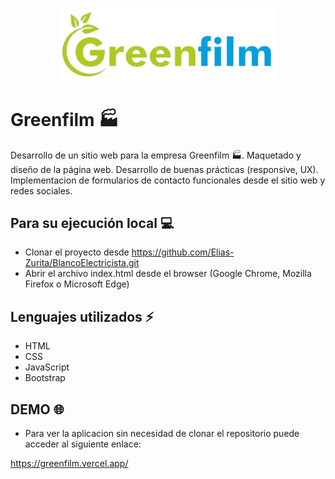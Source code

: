 <p align="center">
   <a href="https://greenfilm.vercel.app/"><img src="https://github.com/Elias-Zurita/greenfilm/blob/master/img/logoNuevo.png" style= "width: 350px"></a>
</p>

# Greenfilm 🏭

Desarrollo de un sitio web para la empresa Greenfilm 🏭.
Maquetado y diseño de la página web.
Desarrollo de buenas prácticas (responsive, UX).
Implementacion de formularios de contacto funcionales desde el sitio web y redes sociales.

## Para su ejecución local :computer:
- Clonar el proyecto desde https://github.com/Elias-Zurita/BlancoElectricista.git
- Abrir el archivo index.html desde el browser (Google Chrome, Mozilla Firefox o Microsoft Edge)

## Lenguajes utilizados :zap:
- HTML
- CSS
- JavaScript
- Bootstrap

## DEMO :globe_with_meridians:
- Para ver la aplicacion sin necesidad de clonar el repositorio puede acceder al siguiente enlace: 

https://greenfilm.vercel.app/
